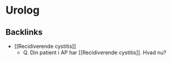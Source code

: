 # Urolog
## Backlinks
* [[Recidiverende cystitis]]
	* Q. Din patient i AP har [[Recidiverende cystitis]]. Hvad nu?

<!-- #anki/deck/Medicine #anki/tag/med/Urology -->

<!-- {BearID:121F5F98-71B1-4DFF-8B7D-7C7BAA259916-53319-00006BDCA96BC8EB} -->
